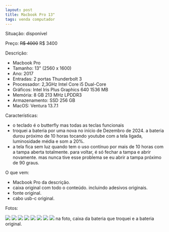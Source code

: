 ```yaml
---
layout: post
title: Macbook Pro 13"
tags: venda computador
---
```

Situação: disponível

Preço: ~~R$ 4000~~ R$ 3400

Descrição:
- Macbook Pro
- Tamanho: 13" (2560 x 1600)
- Ano: 2017
- Entradas: 2 portas Thunderbolt 3
- Processador: 2,3GHz Intel Core i5 Dual-Core
- Gráficos: Intel Iris Plus Graphics 640 1536 MB
- Memória: 8 GB 213 MHz LPDDR3
- Armazenamento: SSD 256 GB
- MacOS: Ventura 13.7.1

Características:
- o teclado é o butterfly mas todas as teclas funcionais
- troquei a bateria por uma nova no início de Dezembro de 2024. a bateria durou próximo de 10 horas tocando youtube com a tela ligada, luminosidade média e som a 20%.
- a tela fica sem luz quando tem o uso contínuo por mais de 10 horas com a tampa aberta totalmente. para voltar, é só fechar a tampa e abrir novamente. mas nunca tive esse problema se eu abrir a tampa próximo de 90 graus.

O que vem:
- Macbook Pro da descrição.
- caixa original com todo o conteúdo. incluindo adesivos originais.
- fonte original.
- cabo usb-c original.

Fotos:

![](/assets/mbp01.jpg)
![](/assets/mbp02.jpg)
![](/assets/mbp03.jpg)
![](/assets/mbp04.jpg)
![](/assets/mbp05.jpg)
![](/assets/mbp06.jpg)
![](/assets/mbp07.jpg)
![](/assets/mbp08.jpg)
na foto, caixa da bateria que troquei e a bateria original.

